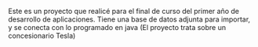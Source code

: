 Este es un proyecto que realicé para el final de curso del primer año de desarrollo de aplicaciones. Tiene una base de datos adjunta para importar, y se conecta con lo programado en java
(El proyecto trata sobre un concesionario Tesla)
